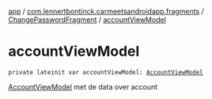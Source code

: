 [app](../../index.md) / [com.lennertbontinck.carmeetsandroidapp.fragments](../index.md) / [ChangePasswordFragment](index.md) / [accountViewModel](./account-view-model.md)

# accountViewModel

`private lateinit var accountViewModel: `[`AccountViewModel`](../../com.lennertbontinck.carmeetsandroidapp.viewmodels/-account-view-model/index.md)

[AccountViewModel](../../com.lennertbontinck.carmeetsandroidapp.viewmodels/-account-view-model/index.md) met de data over account

